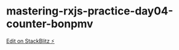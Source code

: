 # mastering-rxjs-practice-day04-counter-bonpmv

[Edit on StackBlitz ⚡️](https://stackblitz.com/edit/mastering-rxjs-practice-day04-counter-bonpmv)